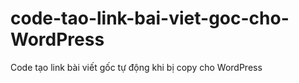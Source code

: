 # code-tao-link-bai-viet-goc-cho-WordPress
Code tạo link bài viết gốc tự động khi bị copy cho WordPress
